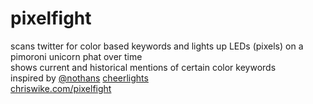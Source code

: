 # pixelfight
scans twitter for color based keywords and lights up LEDs (pixels) on a pimoroni unicorn phat over time<br>
shows current and historical mentions of certain color keywords <br>
inspired by <a href=https://github.com/nothans>@nothans</a> <a href=https://github.com/nothans/CheerLights>cheerlights</a><br>
<a href = http://chriswike.com/pixelfight>chriswike.com/pixelfight</a>
